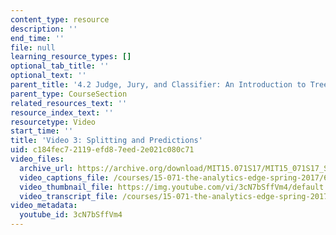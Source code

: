 ```yaml
---
content_type: resource
description: ''
end_time: ''
file: null
learning_resource_types: []
optional_tab_title: ''
optional_text: ''
parent_title: '4.2 Judge, Jury, and Classifier: An Introduction to Trees '
parent_type: CourseSection
related_resources_text: ''
resource_index_text: ''
resourcetype: Video
start_time: ''
title: 'Video 3: Splitting and Predictions'
uid: c184fec7-2119-efd8-7eed-2e021c080c71
video_files:
  archive_url: https://archive.org/download/MIT15.071S17/MIT15_071S17_Session_4.2.05_300k.mp4
  video_captions_file: /courses/15-071-the-analytics-edge-spring-2017/6d287b45f4e25242b7701b9f6a525d9a_3cN7bSffVm4.vtt
  video_thumbnail_file: https://img.youtube.com/vi/3cN7bSffVm4/default.jpg
  video_transcript_file: /courses/15-071-the-analytics-edge-spring-2017/d38d40bed13972f6c63e8f5bfc1983f4_3cN7bSffVm4.pdf
video_metadata:
  youtube_id: 3cN7bSffVm4
---
```

